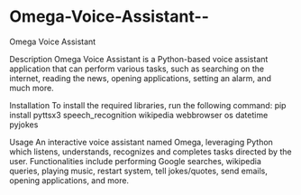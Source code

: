 # Omega-Voice-Assistant--
Omega Voice Assistant

Description
Omega Voice Assistant is a Python-based voice assistant application that can perform various tasks, such as searching on the internet, reading the news, opening applications, setting an alarm, and much more.

Installation
To install the required libraries, run the following command:
pip install pyttsx3 speech_recognition wikipedia webbrowser os datetime pyjokes

Usage
An interactive voice assistant named Omega, leveraging Python which listens, understands, recognizes and completes tasks directed by the user.
Functionalities include performing Google searches, wikipedia queries, playing music, restart system, tell jokes/quotes, send emails, opening applications, and more. 

